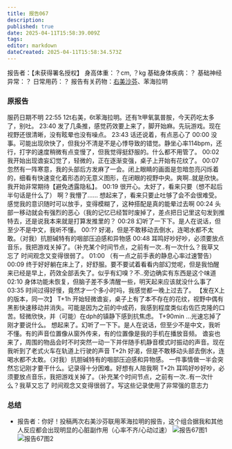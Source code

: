 ```yaml
---
title: 报告067
description: 
published: true
date: 2025-04-11T15:58:39.009Z
tags: 
editor: markdown
dateCreated: 2025-04-11T15:58:34.573Z
---
```


报告者：【未获得署名授权】
身高体重：？cm, ？kg
基础身体疾病：？
基础神经异常：？
日常用药：？
报告有关药物：[右美沙芬](/DXM/)、苯海拉明

### 原报告
服药日期不明
22:55 12t右美，6t苯海拉明。还有1t甲氧氯普胺，今天药吃太多了，别吐。
23:40 发了几条推，感觉药效要上来了，脚开始麻。先玩游戏。现在视野还很清晰，没有眩晕也没有噪点。
23:43 话还说着，有点恶心了
00:00 没事。可能出现欣快了，但我分不清是不是心悸导致的错觉。静坐心率114bpm，还行，打字的速度稍微有点变慢了，但我觉得挺舒服的。什么都不用管了。
00:02 我开始出现谵妄幻觉了，轻微的，正在逐渐变强，桌子上开始有花纹了。
00:07 忽然有一阵寒意，我的头部后方发麻了一会。闭上眼睛的画面是忽暗忽亮闪烁着的，细看有快速变化着形态的无意义图形，在闭眼的视野中央。爽啊..就是欣快。我开始非常期待【避免透露隐私】。
00:19 很开心。太好了，看来只要（想不起后半句话是什么了）
啊？我懵了......
想起来了，看来只要止吐够了会不会很难受。
感觉我的意识随时可以放手，变得模糊了，这种搭配是真的能晕过去啊
00:24 头部一移动就会有强烈的恶心（我的记忆已经暂时废掉了，差点把日记里这句发到推特去，还是说我本来就是打算发推里的？
00:28 幻听了一下下。是人在说话，但至少不是中文，我听不懂。
00:?? 好渴，但是不敢移动去倒水，连喝水都不太敢。（对我）抗胆碱特有的咽部压迫感和异物感
00:48 耳鸣好吵好吵，必须要放点音乐，我把游戏关掉了。（补充某个时间节点，之前有一次..有一次什么？我草又忘了 时间观念又变得很弱了。
01:00 （有一点之前手表的静息心率过速警告）
00:09 终于好好躺在床上了，好舒服。要不要试着看看内部幻觉呢，但是我怕醒来已经是早上，药效全部丢失了。似乎有幻嗅？不..旁边确实有东西是这个味道
02:10 身体功能未恢复，但脑子差不多清醒一些，明天起来应该就没什么事了
03:35 时间过得好慢，竟然才一个多小时吗，我感觉都一晚上过去了。
【发在X上的版本，同一次】
T+1h 开始轻微谵妄，桌子上有了本不存在的花纹，视野中偶有黑影快速移动并消失。可能是因为之前的中成药，我感到程度类似右佐匹克隆的口苦。轻微欣快，并（可能）在dph的镇静下感到抗焦虑。
T+90min ...光速忘掉了刚才要说什么。
想起来了。幻听了一下下。是人在说话，但至少不是中文，我听不懂。有的声音位置像从窗外传来，有的位置像是我的手机在播放音频。
谵妄也来了，周围的物品会时不时突然一动一下并伴随手机静音模式时振动的声音。现在我听到了老式火车在轨道上行驶的声音
T+2h 好渴，但是不敢移动头部去倒水，连喝水都不太敢。（对我）抗胆碱特有的咽部压迫感和异物感。
一件事情做一半会突然忘记刚才要干什么。记录得十分困难。好想有人陪我啊
T+2h 耳鸣好吵好吵，必须要放点音乐，我把游戏关掉了。（补充某个时间节点，之前有一次..有一次什么？我草又忘了 时间观念又变得很弱了。写这些记录使用了非常强的意志力

### 总结
- 报告者：你好！投稿两次右美沙芬联用苯海拉明的报告，这个组合据我和其他人反应都会出现明显的心脏副作用（心率不齐/心动过速） ![报告67图1](./imgs/报告67图1.jpg) ![报告67图2](./imgs/报告67图2.jpg)
